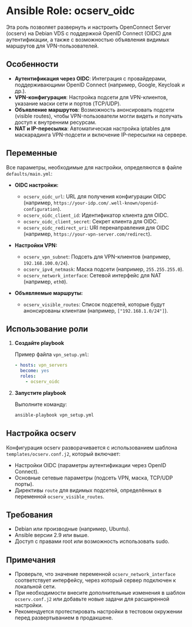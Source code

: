 # Ansible Role: ocserv_oidc

Эта роль позволяет развернуть и настроить OpenConnect Server (ocserv) на Debian VDS с поддержкой OpenID Connect (OIDC) для аутентификации, а также с возможностью объявления видимых маршрутов для VPN-пользователей.

## Особенности

- **Аутентификация через OIDC**: Интеграция с провайдерами, поддерживающими OpenID Connect (например, Google, Keycloak и др.).
- **VPN-конфигурация**: Настройка подсети для VPN-клиентов, указание маски сети и портов (TCP/UDP).
- **Объявление маршрутов**: Возможность анонсировать подсети (visible routes), чтобы VPN-пользователи могли видеть и получать доступ к внутренним ресурсам.
- **NAT и IP-пересылка**: Автоматическая настройка iptables для маскарадинга VPN-подсети и включение IP-пересылки на сервере.

## Переменные

Все параметры, необходимые для настройки, определяются в файле `defaults/main.yml`:

- **OIDC настройки:**
  - `ocserv_oidc_url`: URL для получения конфигурации OIDC (например, `https://your-idp.com/.well-known/openid-configuration`).
  - `ocserv_oidc_client_id`: Идентификатор клиента для OIDC.
  - `ocserv_oidc_client_secret`: Секрет клиента для OIDC.
  - `ocserv_oidc_redirect_uri`: URI перенаправления для OIDC (например, `https://your-vpn-server.com/redirect`).

- **Настройки VPN:**
  - `ocserv_vpn_subnet`: Подсеть для VPN-клиентов (например, `192.168.100.0/24`).
  - `ocserv_ipv4_netmask`: Маска подсети (например, `255.255.255.0`).
  - `ocserv_network_interface`: Сетевой интерфейс для NAT (например, `eth0`).

- **Объявляемые маршруты:**
  - `ocserv_visible_routes`: Список подсетей, которые будут анонсированы клиентам (например, `["192.168.1.0/24"]`).

## Использование роли

1. **Создайте playbook**

   Пример файла `vpn_setup.yml`:

   ```yaml
   - hosts: vpn_servers
     become: yes
     roles:
       - ocserv_oidc
   ```

2. **Запустите playbook**

   Выполните команду:

   ```bash
   ansible-playbook vpn_setup.yml
   ```

## Настройка ocserv

Конфигурация ocserv разворачивается с использованием шаблона `templates/ocserv.conf.j2`, который включает:

- Настройки OIDC (параметры аутентификации через OpenID Connect).
- Основные сетевые параметры (подсеть VPN, маска, TCP/UDP порты).
- Директивы `route` для видимых подсетей, определённых в переменной `ocserv_visible_routes`.

## Требования

- Debian или производные (например, Ubuntu).
- Ansible версии 2.9 или выше.
- Доступ с правами root или возможность использовать sudo.

## Примечания

- Проверьте, что значение переменной `ocserv_network_interface` соответствует интерфейсу, через который сервер подключен к локальной сети.
- При необходимости внесите дополнительные изменения в шаблон `ocserv.conf.j2` или добавьте новые задачи для расширенной настройки.
- Рекомендуется протестировать настройки в тестовом окружении перед развертыванием в продакшене.
